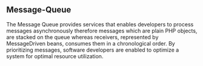 ## <i class="fa fa-train"></i> Message-Queue

The Message Queue provides services that enables developers to process messages asynchronously therefore messages which are plain PHP objects, are stacked on the queue whereas receivers, represented by MessageDriven beans, consumes them in a chronological order. By prioritizing messages, software developers are enabled to optimize a system for optimal resource utilization.